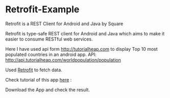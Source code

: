 # Retrofit-Example

Retrofit is a REST Client for Android and Java by Square

Retrofit is type-safe REST client for Android and Java which aims to make it easier to consume RESTful web services.

Here I have used api form http://tutorialheap.com to display Top 10 most populated countries in an android app.
API: http://api.tutorialheap.com/worldpopulation/population

Used <a href="https://github.com/square/retrofit">Retrofit</a> to fetch data.

Check tutorial of this app [here](http://tutorialheap.com/android-json-parsing-using-retrofit-http-library/) : 


Download the App and check the result.
